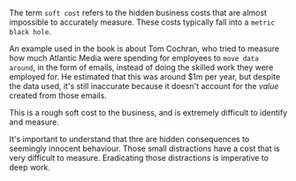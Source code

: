 The term `soft cost` refers to the hidden business costs that are almost impossible to accurately measure. These costs typically fall into a `metric black hole`.

An example used in the book is about Tom Cochran, who tried to measure how much Atlantic Media were spending for employees to `move data around`, in the form of emails, instead of doing the skilled work they were employed for. He estimated that this was around $1m per year, but despite the data used, it's still inaccurate because it doesn't account for the _value_ created from those emails. 

This is a rough soft cost to the business, and is extremely difficult to identify and measure.

It's important to understand that thre are hidden consequences to seemingly innocent behaviour. Those small distractions have a cost that is very difficult to measure. Eradicating those distractions is imperative to deep work.